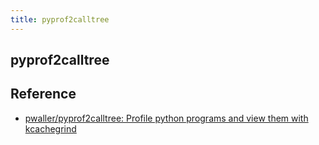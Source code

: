 ```yaml
---
title: pyprof2calltree
---
```


## pyprof2calltree



## Reference
* [pwaller/pyprof2calltree: Profile python programs and view them with kcachegrind](https://github.com/pwaller/pyprof2calltree/)
